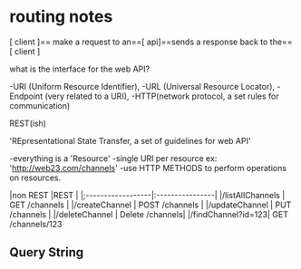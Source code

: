 # routing notes

[ client ]== make a request to an==[ api]==sends a response back to the== [ client ]

what is the interface for the web API?

-URI (Uniform Resource Identifier),
-URL (Universal Resource Locator),
-Endpoint (very related to a URI),
-HTTP(network protocol, a set rules for communication)

REST(ish)

'REpresentational State Transfer, a set of guidelines for web API'

-everything is a 'Resource'
-single URI per resource ex: 'http://web23.com/channels'
-use HTTP METHODS to perform operations on resources.

|non REST           |REST             |
|;------------------|:----------------|
|/listAllChannels   | GET /channels   |
|/createChannel     | POST /channels  |
|/updateChannel     | PUT /channels   |
|/deleteChannel     | Delete /channels|
|/findChannel?id=123| GET /channels/123


## Query String

